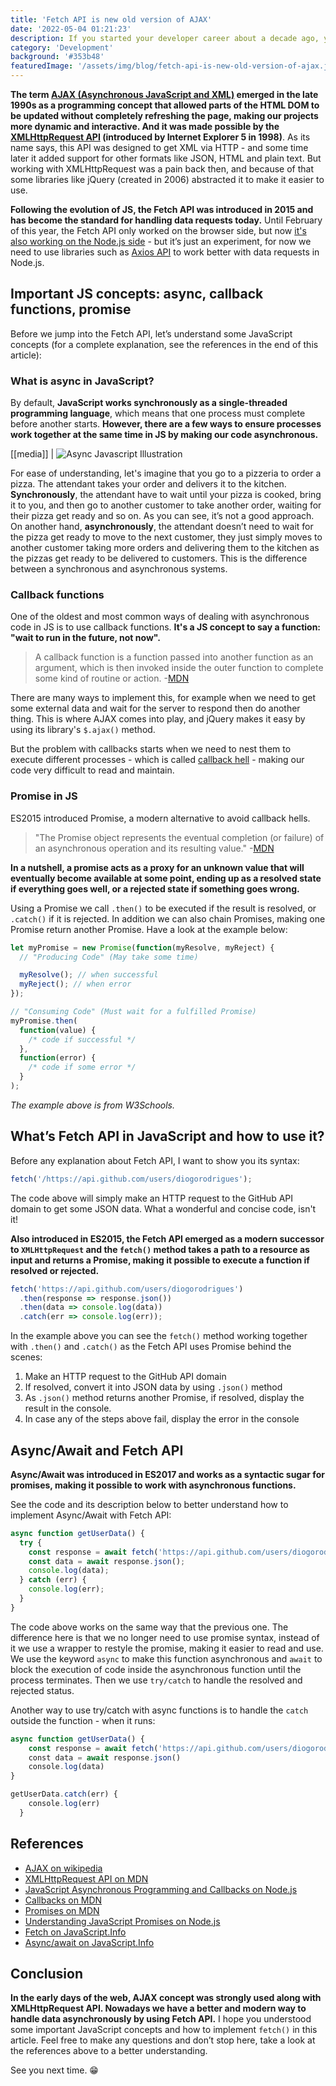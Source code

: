 ```yaml
---
title: 'Fetch API is new old version of AJAX'
date: '2022-05-04 01:21:23'
description: If you started your developer career about a decade ago, you probably know how complicated it was to use AJAX in our web applications. However, by now we all know that modern vanilla JavaScript introduces us to several powerful functionalities, including the Fetch API - an easier way to get data from the server without reloading the page.
category: 'Development'
background: '#353b48'
featuredImage: '/assets/img/blog/fetch-api-is-new-old-version-of-ajax.jpg'
---
```


**The term [AJAX (Asynchronous JavaScript and XML)](<https://en.wikipedia.org/wiki/Ajax_(programming)>) emerged in the late 1990s as a programming concept that allowed parts of the HTML DOM to be updated without completely refreshing the page, making our projects more dynamic and interactive. And it was made possible by the [XMLHttpRequest API](https://developer.mozilla.org/en-US/docs/Web/API/XMLHTTPRequest) (introduced by Internet Explorer 5 in 1998)**. As its name says, this API was designed to get XML via HTTP - and some time later it added support for other formats like JSON, HTML and plain text. But working with XMLHttpRequest was a pain back then, and because of that some libraries like jQuery (created in 2006) abstracted it to make it easier to use.

**Following the evolution of JS, the Fetch API was introduced in 2015 and has become the standard for handling data requests today.** Until February of this year, the Fetch API only worked on the browser side, but now [it's also working on the Node.js side](https://blog.logrocket.com/fetch-api-node-js/) - but it’s just an experiment, for now we need to use libraries such as [Axios API](https://axios-http.com/docs/intro) to work better with data requests in Node.js.

## Important JS concepts: async, callback functions, promise

Before we jump into the Fetch API, let’s understand some JavaScript concepts (for a complete explanation, see the references in the end of this article):

### What is async in JavaScript?

By default, **JavaScript works synchronously as a single-threaded programming language**, which means that one process must complete before another starts. **However, there are a few ways to ensure processes work together at the same time in JS by making our code asynchronous.**

[[media]]
| ![Async Javascript Illustration](/assets/img/blog/async-javascript-illustration.jpg)

For ease of understanding, let's imagine that you go to a pizzeria to order a pizza. The attendant takes your order and delivers it to the kitchen. **Synchronously**, the attendant have to wait until your pizza is cooked, bring it to you, and then go to another customer to take another order, waiting for their pizza get ready and so on. As you can see, it’s not a good approach. On another hand, **asynchronously**, the attendant doesn’t need to wait for the pizza get ready to move to the next customer, they just simply moves to another customer taking more orders and delivering them to the kitchen as the pizzas get ready to be delivered to customers. This is the difference between a synchronous and asynchronous systems.

### Callback functions

One of the oldest and most common ways of dealing with asynchronous code in JS is to use callback functions. **It's a JS concept to say a function: "wait to run in the future, not now".**

> A callback function is a function passed into another function as an argument, which is then invoked inside the outer function to complete some kind of routine or action. -[MDN](https://developer.mozilla.org/en-US/docs/Glossary/Callback_function)

There are many ways to implement this, for example when we need to get some external data and wait for the server to respond then do another thing. This is where AJAX comes into play, and jQuery makes it easy by using its library's `$.ajax()` method.

But the problem with callbacks starts when we need to nest them to execute different processes - which is called [callback hell](http://callbackhell.com/) - making our code very difficult to read and maintain.

### Promise in JS

ES2015 introduced Promise, a modern alternative to avoid callback hells.

> "The Promise object represents the eventual completion (or failure) of an asynchronous operation and its resulting value." -[MDN](https://developer.mozilla.org/en-US/docs/Web/JavaScript/Reference/Global_Objects/Promise)

**In a nutshell, a promise acts as a proxy for an unknown value that will eventually become available at some point, ending up as a resolved state if everything goes well, or a rejected state if something goes wrong.**

Using a Promise we call `.then()` to be executed if the result is resolved, or `.catch()` if it is rejected. In addition we can also chain Promises, making one Promise return another Promise. Have a look at the example below:

```js
let myPromise = new Promise(function(myResolve, myReject) {
  // "Producing Code" (May take some time)

  myResolve(); // when successful
  myReject(); // when error
});

// "Consuming Code" (Must wait for a fulfilled Promise)
myPromise.then(
  function(value) {
    /* code if successful */
  },
  function(error) {
    /* code if some error */
  }
);
```

_The example above is from W3Schools._

## What’s Fetch API in JavaScript and how to use it?

Before any explanation about Fetch API, I want to show you its syntax:

```js
fetch('/https://api.github.com/users/diogorodrigues');
```

The code above will simply make an HTTP request to the GitHub API domain to get some JSON data. What a wonderful and concise code, isn't it!

**Also introduced in ES2015, the Fetch API emerged as a modern successor to `XMLHttpRequest` and the `fetch()` method takes a path to a resource as input and returns a Promise, making it possible to execute a function if resolved or rejected.**

```js
fetch('https://api.github.com/users/diogorodrigues')
  .then(response => response.json())
  .then(data => console.log(data))
  .catch(err => console.log(err));
```

In the example above you can see the `fetch()` method working together with `.then()` and `.catch()` as the Fetch API uses Promise behind the scenes:

1. Make an HTTP request to the GitHub API domain
2. If resolved, convert it into JSON data by using `.json()` method
3. As `.json()` method returns another Promise, if resolved, display the result in the console.
4. In case any of the steps above fail, display the error in the console

## Async/Await and Fetch API

**Async/Await was introduced in ES2017 and works as a syntactic sugar for promises, making it possible to work with asynchronous functions.**

See the code and its description below to better understand how to implement Async/Await with Fetch API:

```js
async function getUserData() {
  try {
    const response = await fetch('https://api.github.com/users/diogorodrigues');
    const data = await response.json();
    console.log(data);
  } catch (err) {
    console.log(err);
  }
}
```

The code above works on the same way that the previous one. The difference here is that we no longer need to use promise syntax, instead of it we use a wrapper to restyle the promise, making it easier to read and use. We use the keyword `async` to make this function asynchronous and `await` to block the execution of code inside the asynchronous function until the process terminates. Then we use `try/catch` to handle the resolved and rejected status.

Another way to use try/catch with async functions is to handle the `catch` outside the function - when it runs:

```js
async function getUserData() {
    const response = await fetch('https://api.github.com/users/diogorodrigues')
    const data = await response.json()
    console.log(data)
}

getUserData.catch(err) {
    console.log(err)
  }
```

## References

- [AJAX on wikipedia](<https://en.wikipedia.org/wiki/Ajax_(programming)>)
- [XMLHttpRequest API on MDN](https://developer.mozilla.org/en-US/docs/Web/API/XMLHTTPRequest)
- [JavaScript Asynchronous Programming and Callbacks on Node.js](https://nodejs.dev/learn/javascript-asynchronous-programming-and-callbacks)
- [Callbacks on MDN](https://developer.mozilla.org/en-US/docs/Glossary/Callback_function)
- [Promises on MDN](https://developer.mozilla.org/en-US/docs/Web/JavaScript/Reference/Global_Objects/Promise)
- [Understanding JavaScript Promises on Node.js](https://nodejs.dev/learn/understanding-javascript-promises)
- [Fetch on JavaScript.Info](https://javascript.info/fetch)
- [Async/await on JavaScript.Info](https://javascript.info/async-await)

## Conclusion

**In the early days of the web, AJAX concept was strongly used along with XMLHttpRequest API. Nowadays we have a better and modern way to handle data asynchronously by using Fetch API.** I hope you understood some important JavaScript concepts and how to implement `fetch()` in this article. Feel free to make any questions and don’t stop here, take a look at the references above to a better understanding.

See you next time. 😁

